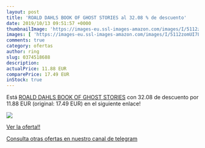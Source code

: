 ```yaml
---
layout: post
title: 'ROALD DAHLS BOOK OF GHOST STORIES al 32.08 % de descuento'
date: 2019/10/13 09:51:57 +0000
thumbnailImage: 'https://images-eu.ssl-images-amazon.com/images/I/5112zomUI7L._SL200_.jpg'
images: [ 'https://images-eu.ssl-images-amazon.com/images/I/5112zomUI7L._SL200_.jpg' ]
comments: true
category: ofertas
author: ring
slug: 0374518688
description:
actualPrice: 11.88 EUR
comparePrice: 17.49 EUR
inStock: true
---
```


Está [ROALD DAHLS BOOK OF GHOST STORIES](https://www.amazon.com/dp/0374518688/?tag=redken08-20) con 32.08 de descuento por 11.88 EUR (original: 17.49 EUR) en el siguiente enlace!

[![](https://images-eu.ssl-images-amazon.com/images/I/5112zomUI7L._SL200_.jpg)](https://www.amazon.com/dp/0374518688/?tag=redken08-20)

[Ver la oferta!!](https://www.amazon.com/dp/0374518688/?tag=redken08-20)

[Consulta otras ofertas en nuestro canal de telegram](https://t.me/s/ofertas25)
